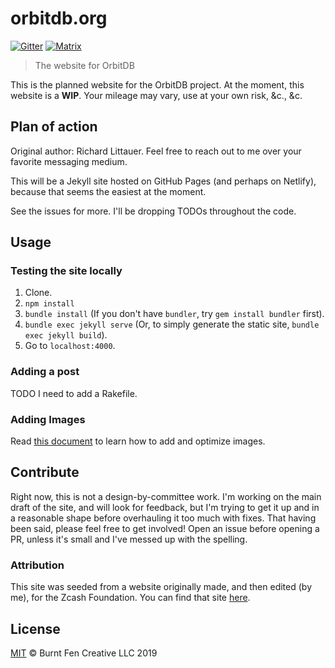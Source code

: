 # orbitdb.org

[![Gitter](https://img.shields.io/gitter/room/nwjs/nw.js.svg)](https://gitter.im/orbitdb/Lobby) [![Matrix](https://img.shields.io/badge/matrix-%23orbitdb%3Apermaweb.io-blue.svg)](https://riot.permaweb.io/#/room/#orbitdb:permaweb.io) 

> The website for OrbitDB

This is the planned website for the OrbitDB project. At the moment, this website is a **WIP**. Your mileage may vary, use at your own risk, &c., &c.

## Plan of action

Original author: Richard Littauer. Feel free to reach out to me over your favorite messaging medium.

This will be a Jekyll site hosted on GitHub Pages (and perhaps on Netlify), because that seems the easiest at the moment.

See the issues for more. I'll be dropping TODOs throughout the code.


## Usage

### Testing the site locally

1. Clone.
2. `npm install`
3. `bundle install` (If you don't have `bundler`, try `gem install bundler` first).
4. `bundle exec jekyll serve` (Or, to simply generate the static site, `bundle exec jekyll build`).
5. Go to `localhost:4000`.

### Adding a post

TODO I need to add a Rakefile.

### Adding Images

Read [this document](images/src/README.md) to learn how to add and optimize images.

## Contribute

Right now, this is not a design-by-committee work. I'm working on the main draft of the site, and will look for feedback, but I'm trying to get it up and in a reasonable shape before overhauling it too much with fixes. That having been said, please feel free to get involved! Open an issue before opening a PR, unless it's small and I've messed up with the spelling.

### Attribution

This site was seeded from a website originally made, and then edited (by me), for the Zcash Foundation. You can find that site [here](https://github.com/ZcashFoundation/zfnd.io).

## License

[MIT](LICENSE) © Burnt Fen Creative LLC 2019


